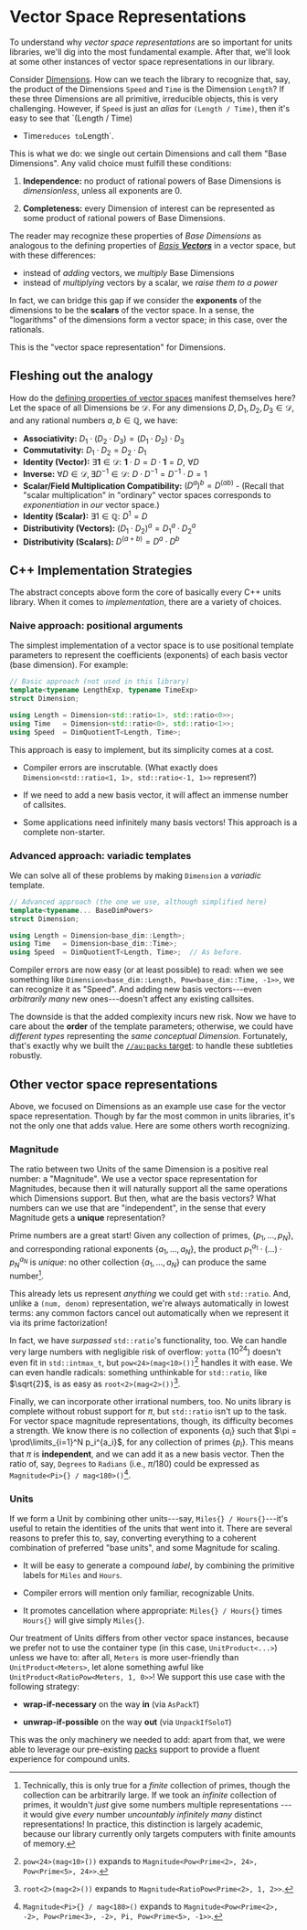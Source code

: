 # Vector Space Representations

To understand why _vector space representations_ are so important for units libraries, we'll dig
into the most fundamental example.  After that, we'll look at some other instances of vector space
representations in our library.

Consider [Dimensions](../../reference/detail/dimension.md).  How can we teach the library to recognize
that, say, the product of the Dimensions `Speed` and `Time` is the Dimension `Length`?  If these
three Dimensions are all primitive, irreducible objects, this is very challenging.  However, if
`Speed` is just an _alias_ for `(Length / Time)`, then it's easy to see that `(Length / Time)
* Time` reduces to `Length`.

This is what we do: we single out certain Dimensions and call them "Base Dimensions".  Any valid
choice must fulfill these conditions:

1. **Independence:** no product of rational powers of Base Dimensions is _dimensionless_, unless all
   exponents are 0.

2. **Completeness:** every Dimension of interest can be represented as some product of rational
   powers of Base Dimensions.

The reader may recognize these properties of _Base Dimensions_ as analogous to the defining
properties of [_Basis **Vectors**_](https://en.wikipedia.org/wiki/Basis_(linear_algebra)) in
a vector space, but with these differences:

- instead of _adding_ vectors, we _multiply_ Base Dimensions
- instead of _multiplying_ vectors by a scalar, we _raise them to a power_

In fact, we can bridge this gap if we consider the **exponents** of the dimensions to be the
**scalars** of the vector space.  In a sense, the "logarithms" of the dimensions form a vector
space; in this case, over the rationals.

This is the "vector space representation" for Dimensions.

## Fleshing out the analogy

How do the [defining properties of vector
spaces](https://en.wikipedia.org/wiki/Vector_space#Definition_and_basic_properties) manifest
themselves here?  Let the space of all Dimensions be $\mathscr{D}$.  For any dimensions $D, D_1,
D_2, D_3 \in \mathscr{D}$, and any rational numbers $a, b \in \mathbb{Q}$, we have:

- **Associativity:** $D_1 \cdot (D_2 \cdot D_3) = (D_1 \cdot D_2) \cdot D_3$
- **Commutativity:** $D_1 \cdot D_2 = D_2 \cdot D_1$
- **Identity (Vector):** $\exists \pmb1 \in \mathscr{D}: \,\, \pmb1 \cdot D = D \cdot \pmb1 = D,
  \,\, \forall D$
- **Inverse:** $\forall D \in \mathscr{D}, \exists D^{-1} \in \mathscr{D}: \,\, D \cdot D^{-1}
  = D^{-1} \cdot D = 1$
- **Scalar/Field Multiplication Compatibility:** $(D^a)^b = D^{(ab)}$
      - (Recall that "scalar multiplication" in "ordinary" vector spaces corresponds to
        _exponentiation_ in _our_ vector space.)
- **Identity (Scalar):**  $\exists 1 \in \mathbb{Q}: \,\, D^1 = D$
- **Distributivity (Vectors):** $(D_1 \cdot D_2)^a = D_1^a \cdot D_2^a$
- **Distributivity (Scalars):** $D^{(a + b)} = D^a \cdot D^b$

## C++ Implementation Strategies

The abstract concepts above form the core of basically every C++ units library.  When it comes to
_implementation_, there are a variety of choices.

### Naive approach: positional arguments

The simplest implementation of a vector space is to use positional template parameters to represent
the coefficients (exponents) of each basis vector (base dimension).  For example:

```cpp
// Basic approach (not used in this library)
template<typename LengthExp, typename TimeExp>
struct Dimension;

using Length = Dimension<std::ratio<1>, std::ratio<0>>;
using Time   = Dimension<std::ratio<0>, std::ratio<1>>;
using Speed  = DimQuotientT<Length, Time>;
```

This approach is easy to implement, but its simplicity comes at a cost.

- Compiler errors are inscrutable.  (What exactly does
  `Dimension<std::ratio<1, 1>, std::ratio<-1, 1>>` represent?)

- If we need to add a new basis vector, it will affect an immense number of callsites.

- Some applications need infinitely many basis vectors!  This approach is a complete non-starter.

### Advanced approach: variadic templates

We can solve all of these problems by making `Dimension` a _variadic_ template.

```cpp
// Advanced approach (the one we use, although simplified here)
template<typename... BaseDimPowers>
struct Dimension;

using Length = Dimension<base_dim::Length>;
using Time   = Dimension<base_dim::Time>;
using Speed  = DimQuotientT<Length, Time>;  // As before.
```

Compiler errors are now easy (or at least possible) to read: when we see something like
`Dimension<base_dim::Length, Pow<base_dim::Time, -1>>`, we can recognize it as "Speed".  And adding
new basis vectors---even _arbitrarily many_ new ones---doesn't affect any existing callsites.

The downside is that the added complexity incurs new risk.  Now we have to care about the **order**
of the template parameters; otherwise, we could have _different types_ representing the _same
conceptual Dimension_.  Fortunately, that's exactly why we built the [`//au:packs`
target](../../reference/detail/packs.md): to handle these subtleties robustly.

## Other vector space representations

Above, we focused on Dimensions as an example use case for the vector space representation.  Though
by far the most common in units libraries, it's not the only one that adds value.  Here are some
others worth recognizing.

### Magnitude

The ratio between two Units of the same Dimension is a positive real number: a "Magnitude".  We use
a vector space representation for Magnitudes, because then it will naturally support all the same
operations which Dimensions support.  But then, what are the basis vectors?  What numbers can we use
that are "independent", in the sense that every Magnitude gets a **unique** representation?

Prime numbers are a great start!  Given any collection of primes, $\{p_1, \ldots, p_N\}$, and
corresponding rational exponents $\{a_1, \ldots, a_N\}$, the product
$p_1^{a_1} \cdot (\ldots) \cdot p_N^{a_N}$ is _unique_: no other collection $\{a_1, \ldots, a_N\}$
can produce the same number[^1].

[^1]: Technically, this is only true for a _finite_ collection of primes, though the collection can
be arbitrarily large.  If we took an _infinite_ collection of primes, it wouldn't _just_ give some
numbers multiple representations --- it would give _every_ number _uncountably infinitely many_
distinct representations!  In practice, this distinction is largely academic, because our library
currently only targets computers with finite amounts of memory.

This already lets us represent _anything_ we could get with `std::ratio`.  And, unlike a
`(num, denom)` representation, we're always automatically in lowest terms: any common factors cancel
out automatically when we represent it via its prime factorization!

In fact, we have _surpassed_ `std::ratio`'s functionality, too.  We can handle very large numbers
with negligible risk of overflow: `yotta` ($10^{24}$) doesn't even fit in `std::intmax_t`, but
`pow<24>(mag<10>())`[^2] handles it with ease.  We can even handle radicals: something unthinkable for
`std::ratio`, like $\sqrt{2}$, is as easy as `root<2>(mag<2>())`[^3].

[^2]: `pow<24>(mag<10>())` expands to `Magnitude<Pow<Prime<2>, 24>, Pow<Prime<5>, 24>>`.

[^3]: `root<2>(mag<2>())` expands to `Magnitude<RatioPow<Prime<2>, 1, 2>>`.

Finally, we can incorporate other irrational numbers, too.  No units library is complete without
robust support for $\pi$, but `std::ratio` isn't up to the task.  For vector space magnitude
representations, though, its difficulty becomes a strength.  We know there is no collection of
exponents $\{a_i\}$ such that $\pi = \prod\limits_{i=1}^N p_i^{a_i}$, for any collection of primes
$\{p_i\}$.  This means that $\pi$ is **independent**, and we can add it as a new basis vector.  Then
the ratio of, say, `Degrees` to `Radians` (i.e., $\pi / 180$) could be expressed as
`Magnitude<Pi>{} / mag<180>()`[^4].

[^4]: `Magnitude<Pi>{} / mag<180>()` expands to `Magnitude<Pow<Prime<2>, -2>, Pow<Prime<3>, -2>, Pi,
Pow<Prime<5>, -1>>`.

### Units

If we form a Unit by combining other units---say, `Miles{} / Hours{}`---it's useful to retain the
identities of the units that went into it.  There are several reasons to prefer this to, say,
converting everything to a coherent combination of preferred "base units", and some Magnitude for
scaling.

- It will be easy to generate a compound _label_, by combining the primitive labels for `Miles` and
  `Hours`.

- Compiler errors will mention only familiar, recognizable Units.

- It promotes cancellation where appropriate: `Miles{} / Hours{}` times `Hours{}` will give simply
  `Miles{}`.

Our treatment of Units differs from other vector space instances, because we prefer not to use the
container type (in this case, `UnitProduct<...>`) unless we have to: after all, `Meters` is more
user-friendly than `UnitProduct<Meters>`, let alone something awful like
`UnitProduct<RatioPow<Meters, 1, 0>>`!  We support this use case with the following strategy:

- **wrap-if-necessary** on the way **in** (via `AsPackT`)

- **unwrap-if-possible** on the way **out** (via `UnpackIfSoloT`)

This was the only machinery we needed to add: apart from that, we were able to leverage our
pre-existing [packs](../../reference/detail/packs.md) support to provide a fluent experience for
compound units.
